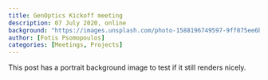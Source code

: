 ```yaml
---
title: GenOptics Kickoff meeting
description: 07 July 2020, online
background: "https://images.unsplash.com/photo-1588196749597-9ff075ee6b5b?ixlib=rb-1.2.1&ixid=eyJhcHBfaWQiOjEyMDd9&auto=format&fit=crop&w=1200&q=80"
author: [Fotis Psomopoulos]
categories: [Meetings, Projects]
---
```


This post has a portrait background image to test if it still renders nicely.
